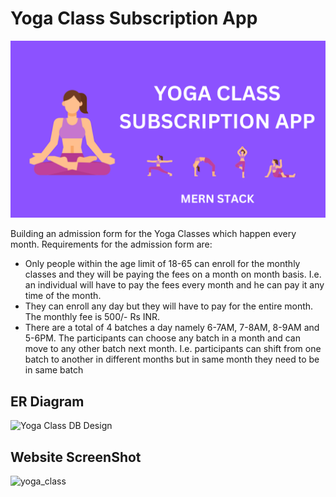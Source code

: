 # Yoga Class Subscription App

![](https://github.com/vnaazleen/yoga_class_subscription_app/blob/main/YOGA%20CLASS%20SUBSCRIPTION%20APP.png)

Building an admission form for the Yoga Classes which happen every month.
Requirements for the admission form are:
- Only people within the age limit of 18-65 can enroll for the monthly classes and they will
be paying the fees on a month on month basis. I.e. an individual will have to pay the fees
every month and he can pay it any time of the month.
- They can enroll any day but they will have to pay for the entire month. The monthly fee is
500/- Rs INR.
- There are a total of 4 batches a day namely 6-7AM, 7-8AM, 8-9AM and 5-6PM. The
participants can choose any batch in a month and can move to any other batch next
month. I.e. participants can shift from one batch to another in different months but in same month they need to be in same batch

## ER Diagram

![Yoga Class DB Design](https://user-images.githubusercontent.com/54474853/207394687-6079d79c-b6cb-438e-b821-7b289eb1739f.png)

## Website ScreenShot

![yoga_class](https://user-images.githubusercontent.com/54474853/207394800-2c818cee-6279-439c-803a-cffcf1b7b3ce.png)
